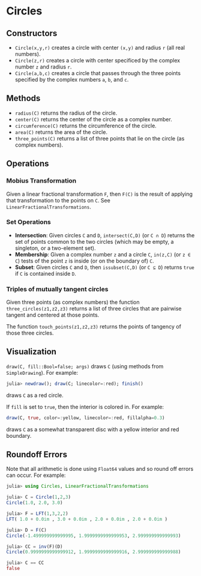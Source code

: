 # Circles

## Constructors

* `Circle(x,y,r)` creates a circle with center `(x,y)` and radius `r` (all real numbers).
* `Circle(z,r)` creates a circle with center specificed by the complex number `z` and radius `r`.
* `Circle(a,b,c)` creates a circle that passes through the three points specified by the complex numbers `a`, `b`, and `c`.

## Methods

* `radius(C)` returns the radius of the circle.
* `center(C)` returns the center of the circle as a complex number.
* `circumference(C)` returns the circumference of the circle.
* `area(C)` returns the area of the circle.
* `three_points(C)` returns a list of three points that lie on the circle (as complex numbers).

## Operations

### Mobius Transformation

Given a linear fractional transformation `F`, then `F(C)` is the result of applying that transformation to the points on `C`. See `LinearFractionalTransformations`.

### Set Operations


* **Intersection**: Given circles `C` and `D`, `intersect(C,D)` (or `C ∩ D`) returns the set of points common to the two circles (which may be empty, a singleton, or a two-element set).
* **Membership**: Given a complex number `z` and a circle `C`, `in(z,C)` (or `z ∈ C`) tests of the point `z` is inside (or on the boundary of) `C`.
* **Subset**: Given circles `C` and `D`, then `issubset(C,D)` (or `C ⊆ D`) returns `true` if `C` is contained inside `D`.


### Triples of mutually tangent circles

Given three points (as complex numbers) the function `three_circles(z1,z2,z3)` returns a list of 
three circles that are pairwise tangent and centered at those points.

The function `touch_points(z1,z2,z3)` returns the points of tangency of those three circles. 


## Visualization

`draw(C, fill::Bool=false; args)` draws `C` (using methods from `SimpleDrawing`). For example:
```julia
julia> newdraw(); draw(C; linecolor=:red); finish()
```
draws `C` as a red circle.

If `fill` is set to `true`, then the interior is colored in. For example:
```julia
draw(C, true, color=:yellow, linecolor=:red, fillalpha=0.3)
```
draws `C` as a somewhat transparent disc with a yellow interior and red boundary.


## Roundoff Errors

Note that all arithmetic is done using `Float64` values and so round off errors can occur. For example:
```julia
julia> using Circles, LinearFractionalTransformations

julia> C = Circle(1,2,3)
Circle(1.0, 2.0, 3.0)

julia> F = LFT(1,3,2,2)
LFT( 1.0 + 0.0im , 3.0 + 0.0im , 2.0 + 0.0im , 2.0 + 0.0im )

julia> D = F(C)
Circle(-1.499999999999995, 1.9999999999999953, 2.999999999999993)

julia> CC = inv(F)(D)
Circle(0.9999999999999912, 1.9999999999999916, 2.999999999999988)

julia> C == CC
false
```
